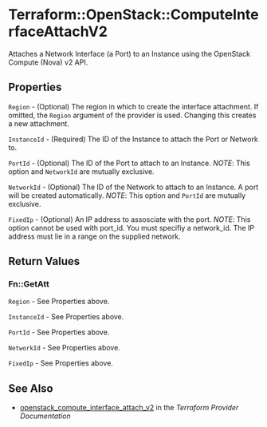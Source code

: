 # Terraform::OpenStack::ComputeInterfaceAttachV2

Attaches a Network Interface (a Port) to an Instance using the OpenStack
Compute (Nova) v2 API.

## Properties

`Region` - (Optional) The region in which to create the interface attachment.
If omitted, the `Region` argument of the provider is used. Changing this
creates a new attachment.

`InstanceId` - (Required) The ID of the Instance to attach the Port or Network to.

`PortId` - (Optional) The ID of the Port to attach to an Instance.
_NOTE_: This option and `NetworkId` are mutually exclusive.

`NetworkId` - (Optional) The ID of the Network to attach to an Instance. A port will be created automatically.
_NOTE_: This option and `PortId` are mutually exclusive.

`FixedIp` - (Optional) An IP address to assosciate with the port.
_NOTE_: This option cannot be used with port_id. You must specifiy a network_id. The IP address must lie in a range on the supplied network.


## Return Values

### Fn::GetAtt

`Region` - See Properties above.

`InstanceId` - See Properties above.

`PortId` - See Properties above.

`NetworkId` - See Properties above.

`FixedIp` - See Properties above.

## See Also

* [openstack_compute_interface_attach_v2](https://www.terraform.io/docs/providers/openstack/r/compute_interface_attach_v2.html) in the _Terraform Provider Documentation_